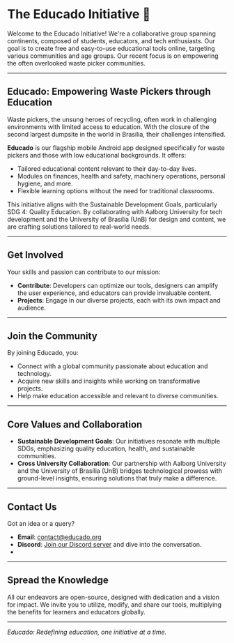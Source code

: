 # The Educado Initiative 👋

Welcome to the Educado Initiative! We're a collaborative group spanning continents, composed of students, educators, and tech enthusiasts. Our goal is to create free and easy-to-use educational tools online, targeting various communities and age groups. Our recent focus is on empowering the often overlooked waste picker communities.

---

## Educado: Empowering Waste Pickers through Education

Waste pickers, the unsung heroes of recycling, often work in challenging environments with limited access to education. With the closure of the second largest dumpsite in the world in Brasília, their challenges intensified.

**Educado** is our flagship mobile Android app designed specifically for waste pickers and those with low educational backgrounds. It offers:
- Tailored educational content relevant to their day-to-day lives.
- Modules on finances, health and safety, machinery operations, personal hygiene, and more.
- Flexible learning options without the need for traditional classrooms.

This initiative aligns with the Sustainable Development Goals, particularly SDG 4: Quality Education. By collaborating with Aalborg University for tech development and the University of Brasília (UnB) for design and content, we are crafting solutions tailored to real-world needs.

---

## Get Involved

Your skills and passion can contribute to our mission:
- **Contribute**: Developers can optimize our tools, designers can amplify the user experience, and educators can provide invaluable content.
- **Projects**: Engage in our diverse projects, each with its own impact and audience.

---

## Join the Community

By joining Educado, you:
- Connect with a global community passionate about education and technology.
- Acquire new skills and insights while working on transformative projects.
- Help make education accessible and relevant to diverse communities.

---

## Core Values and Collaboration

- **Sustainable Development Goals**: Our initiatives resonate with multiple SDGs, emphasizing quality education, health, and sustainable communities.
- **Cross University Collaboration**: Our partnership with Aalborg University and the University of Brasília (UnB) bridges technological prowess with ground-level insights, ensuring solutions that truly make a difference.

---

## Contact Us

Got an idea or a query?
- **Email**: contact@educado.org
- **Discord**: [Join our Discord server](https://discord.gg/NGZvB5maUA) and dive into the conversation.
- 
---

## Spread the Knowledge

All our endeavors are open-source, designed with dedication and a vision for impact. We invite you to utilize, modify, and share our tools, multiplying the benefits for learners and educators globally.

---

_Educado: Redefining education, one initiative at a time._
